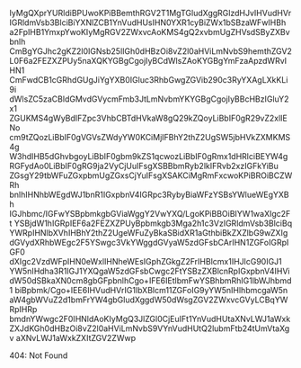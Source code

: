 IyMgQXprYURldiBPUwoKPiBBemthRGV2T1MgTGludXggRGlzdHJvIHVudHVr
IGRldmVsb3BlciBiYXNlZCB1YnVudHUsIHN0YXR1cyBiZWx1bSBzaWFwIHBh
a2FpIHB1YmxpYwoKIyMgRGV2ZWxvcAoKMS4gQ2xvbmUgZHVsdSByZXBvbnlh
CmBgYGJhc2gKZ2l0IGNsb25lIGh0dHBzOi8vZ2l0aHViLmNvbS9hemthZGV2
L0F6a2FEZXZPUy5naXQKYGBgCgojIyBCdWlsZAoKYGBgYmFzaApzdWRvIHN1
CmFwdCB1cGRhdGUgJiYgYXB0IGluc3RhbGwgZGVib290c3RyYXAgLXkKLi9i
dWlsZC5zaCBldGMvdGVycmFmb3JtLmNvbmYKYGBgCgojIyBBcHBzIGluY2x1
ZGUKMS4gWyBdIFZpc3VhbCBTdHVkaW8gQ29kZQoyLiBbIF0gR29vZ2xlIENo
cm9tZQozLiBbIF0gVGVsZWdyYW0KCiMjIFBhY2thZ2UgSW5jbHVkZXMKMS4g
W3hdIHB5dGhvbgoyLiBbIF0gbm9kZS1qcwozLiBbIF0gRmx1dHRlciBEYW4g
RGFydAo0LiBbIF0gRG9ja2VyCjUuIFsgXSBBbmRyb2lkIFRvb2xzIGFkYiBu
ZGsgY29tbWFuZGxpbmUgZGxsCjYuIFsgXSAKCiMgRmFxcwoKPiBROiBCZWRh
bnlhIHNhbWEgdWJ1bnR1IGxpbnV4IGRpc3RybyBiaWFzYSBsYWlueWEgYXBh
IGJhbmc/IGFwYSBpbmkgbGViaWggY2VwYXQ/LgoKPiBBOiBIYW1waXIgc2Ft
YSBjdW1hIGRpIEF6a2FEZXZPUyBpbmkgb3Mga2h1c3VzIGRldmVsb3BlciBq
YWRpIHNlbXVhIHBhY2thZ2UgeWFuZyBkaSBidXR1aGthbiBkZXZlbG9wZXIg
dGVydXRhbWEgc2F5YSwgc3VkYWggdGVyaW5zdGFsbCArIHN1ZGFoIGRpIGF0
dXIgc2VzdWFpIHN0eWxlIHNheWEsIGphZGkgZ2FrIHBlcmx1IHJlcG90IGJ1
YW5nIHdha3R1IGJ1YXQgaW5zdGFsbCwgc2FtYSBzZXBlcnRpIGxpbnV4IHVi
dW50dSBkaXN0cm8gbGFpbnlhCgo+IFE6IEtlbmFwYSBhbmRhIG1lbWJhbmd1
biBpbmk/Cgo+IEE6IHVudHVrIG1lbXBlcm11ZGFoIG9yYW5nIHlhbmcgaW5n
aW4gbWVuZ2d1bmFrYW4gbGludXggdW50dWsgZGV2ZWxvcGVyLCBqYWRpIHRp
bmdnYWwgc2F0IHNldAoKIyMgQ3JlZGl0CjEuIFt1YnVudHUtaXNvLWJ1aWxk
ZXJdKGh0dHBzOi8vZ2l0aHViLmNvbS9VYnVudHUtQ2lubmFtb24tUmVtaXgv
aXNvLWJ1aWxkZXItZGV2ZWwp

<!-- START GLOBAL CORPORATION -->
404: Not Found
<!-- END GLOBAL CORPORATION -->